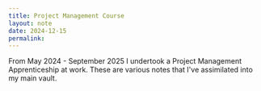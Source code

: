 ```yaml
---
title: Project Management Course
layout: note
date: 2024-12-15
permalink:
---
```


From May 2024 - September 2025 I undertook a Project Management Apprenticeship at work. These are various notes that I've assimilated into my main vault. 